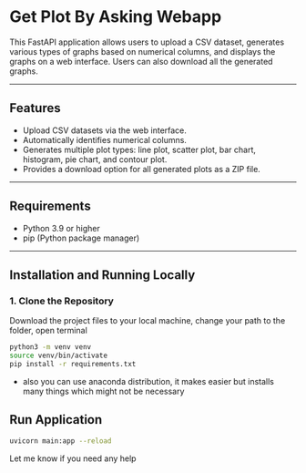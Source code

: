# Get Plot By Asking Webapp

This FastAPI application allows users to upload a CSV dataset, generates various types of graphs based on numerical columns, and displays the graphs on a web interface. Users can also download all the generated graphs.

---

## Features
- Upload CSV datasets via the web interface.
- Automatically identifies numerical columns.
- Generates multiple plot types: line plot, scatter plot, bar chart, histogram, pie chart, and contour plot.
- Provides a download option for all generated plots as a ZIP file.

---

## Requirements
- Python 3.9 or higher
- pip (Python package manager)

---

## Installation and Running Locally

### 1. Clone the Repository
Download the project files to your local machine, change your path to the folder, open terminal

```bash
python3 -m venv venv
source venv/bin/activate  
pip install -r requirements.txt

```
- also you can use anaconda distribution, it makes easier but installs many things which might not be necessary

## Run Application

```bash 
uvicorn main:app --reload
```

Let me know if you need any help
